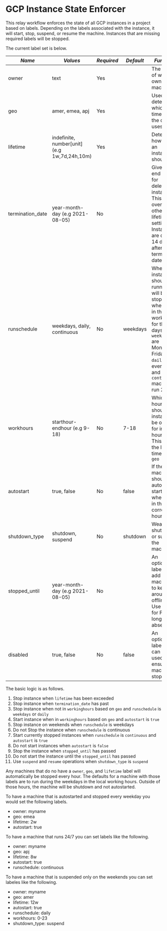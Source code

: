 # GCP Instance State Enforcer
This relay workflow enforces the state of all GCP instances in a project based on labels. Depending on the labels associated with the instance, it will start, stop, suspend, or resume the machine. Instances that are missing required labels will be stopped.

The current label set is below.


|*Name*|*Values*|*Required*|*Default*|*Function*|
|------|--------|----------|---------|----------|
|owner|text|Yes| |The name of who owns the machine|
|geo|amer, emea, apj|Yes| |Used to determine which timezone the owner uses|
|lifetime|indefinite, number[unit] (e.g 1w,7d,24h,10m)|Yes| |Determine how long an instance should live|
|termination_date|year-month-day (e.g 2021-08-05)|No| |Give an end date for deleting an instance. This overrides other lifetime settings. Instances are deleted 14 days after the termination date|
|runschedule|weekdays, daily, continuous|No|weekdays|When an instance should be running. It will be stopped when not in the workhours for the days. `weekdays` are Monday-Friday, `daily` is every day, and `continuous` machines run 24/7|
|workhours|starthour-endhour (e.g 9-18)|No|7-18|Which hours should the instance be online for in 24 hour time. This is in the local time to the `geo`|
|autostart|true, false|No|false|If the machine should be auto started when it is in the correct hours|
|shutdown_type|shutdown, suspend|No|shutdown|Weather to shut down or suspend the machine.|
|stopped_until|year-month-day (e.g 2021-08-05)|No| |An optional label to add for machines to keep around offline. Use this for PTO or long absences|
|disabled |true, false|No|false|An optional label that can be used to ensure the machine is stopped|


The basic logic is as follows.

1. Stop instance when `lifetime` has been exceeded
2. Stop instance when `termination_date` has past
3. Stop instance when not in `workinghours` based on `geo` and `runschedule` is `weekdays` or `daily`
4. Start instance when in `workinghours` based on `geo` and `autostart` is `true`
5. Stop instance on weekends when `runschedule` is weekdays
6. Do not Stop the instance when `runschedule` is continuous
7. Start currently stopped instances when `runschedule` is `continuous` and `autostart` is `true`
8. Do not start instances when `autostart` is `false`
9. Stop the instance when `stopped_until` has passed
10. Do not start the instance until the `stopped_until` has passed
11. Use `suspend` and `resume` operations when `shutdown_type` is `suspend`

Any machines that do no have a `owner`, `geo`, and `lifetime` label will automatically be stopped every hour. The defaults for a machine with those labels are to run during the weekdays in the local working hours. Outside of those hours, the machine will be shutdown and not autostarted.

To have a machine that is autostarted and stopped every weekday you would set the following labels.

* owner: myname
* geo: emea
* lifetime: 2w
* autostart: true

To have a machine that runs 24/7 you can set labels like the following.

* owner: myname
* geo: apj
* lifetime: 8w
* autostart: true
* runschedule: continuous

To have a machine that is suspended only on the weekends you can set labeles like the following.

* owner: myname
* geo: amer
* lifetime: 12w
* autostart: true
* runschedule: daily
* workhours: 0-23
* shutdown_type: suspend
